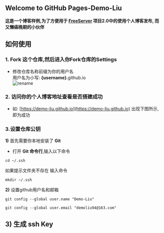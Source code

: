 ## Welcome to GitHub Pages-Demo-Liu

**这是一个博客样例,为了方便用于 [FreeServer](https://github.com/Demo-Liu/FreeServer) 项目2.0中的使用个人博客发布, 而又懒癌晚期的小伙伴**

## 如何使用

### 1. Fork 这个仓库,然后进入你Fork仓库的Settings   

  -  修改仓库名称前缀为你的用户名  
     用户名为小写: **{username}**.github.io  
  ![rename](https://github.com/Demo-Liu/MyPicture/raw/master/githubio/rename.png)

### 2. 访问你的个人博客地址查看是否搭建成功
  - 如: [https://demo-liu.github.io](https://demo-liu.github.io)
    出现下图所示,即为成功
    
### 3.设置仓库公钥  
  **1)** 首先需要你本地安装了 **Git**  
  - 打开 **Git 命令行**,输入以下命令  
  ```
  cd ~/.ssh
  ```
  如果提示文件夹不存在 输入命令  
  ```
  mkdir ~/.ssh
  ```
  **2)** 设置github用户名和邮箱
  ```
  git config --global user.name "Demo-Liu"
  ```
  ```
  git config --global user.email "demoliu94@163.com"
  ```
  **3)** 生成 ssh Key
  - 
  ```
  ```
